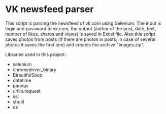 # VK newsfeed parser

This script is parsing the newsfeed of vk.com using Selenium.
The input is login and password to vk.com, the output (author of the post, date, text, number of likes, shares and views) is saved in Excel file.
Also this script saves photos from posts (if there are photos in posts; in case of several photos it saves the first one) and creates the archive "images.zip".

Libraries used in this project:
- selenium
- chromedriver_binary
- BeautifulSoup
- datetime
- pandas
- urllib.request
- ssl
- shutil
- os

